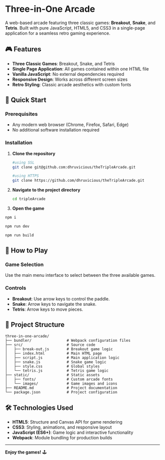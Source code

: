 # Three-in-One Arcade

A web-based arcade featuring three classic games: **Breakout**, **Snake**, and **Tetris**. Built with pure JavaScript, HTML5, and CSS3 in a single-page application for a seamless retro gaming experience.

## 🎮 Features

-   **Three Classic Games**: Breakout, Snake, and Tetris
-   **Single Page Application**: All games contained within one HTML file
-   **Vanilla JavaScript**: No external dependencies required
-   **Responsive Design**: Works across different screen sizes
-   **Retro Styling**: Classic arcade aesthetics with custom fonts

## 🚀 Quick Start

### Prerequisites

-   Any modern web browser (Chrome, Firefox, Safari, Edge)
-   No additional software installation required

### Installation

1. **Clone the repository**

    ```bash
    #using SSL
    git clone git@github.com:dhruvicious/theTripleArcade.git

    #using HTTPS
    git clone https://github.com/dhruvicious/theTripleArcade.git
    ```

2. **Navigate to the project directory**

    ```bash
    cd tripleArcade
    ```

3. **Open the game**

```bash
npm i

npm run dev

npm run build
```

## 🎯 How to Play

### Game Selection

Use the main menu interface to select between the three available games.

### Controls

-   **Breakout**: Use arrow keys to control the paddle.
-   **Snake**: Arrow keys to navigate the snake.
-   **Tetris**: Arrow keys to move pieces.

## 📁 Project Structure

```
three-in-one-arcade/
├── bundler/                # Webpack configuration files
├── src/                    # Source code
│   ├── break-out.js        # Breakout game logic
│   ├── index.html          # Main HTML page
│   ├── script.js           # Main application logic
│   ├── snake.js            # Snake game logic
│   ├── style.css           # Global styles
│   └── tetris.js           # Tetris game logic
├── static/                 # Static assets
│   ├── fonts/              # Custom arcade fonts
│   └── images/             # Game images and icons
├── README.md               # Project documentation
└── package.json            # Project configuration
```

## 🛠️ Technologies Used

-   **HTML5**: Structure and Canvas API for game rendering
-   **CSS3**: Styling, animations, and responsive layout
-   **JavaScript (ES6+)**: Game logic and interactive functionality
-   **Webpack**: Module bundling for production builds

---

**Enjoy the games!** 🕹️
